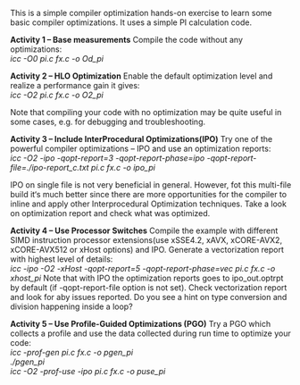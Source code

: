 This is a simple compiler optimization hands-on exercise to learn some basic compiler optimizations. It uses a simple PI calculation code.

<b>Activity 1 – Base measurements</b>
Compile the code without any optimizations:<br>
<i>icc -O0 pi.c fx.c -o Od_pi</i>

<b>Activity 2 – HLO Optimization</b>
Enable the default optimization level and realize a performance gain it gives:<br>
<i>icc -O2 pi.c fx.c -o O2_pi</i>

Note that compiling your code with no optimization may be quite useful in some cases, e.g. for debugging and troubleshooting.

<b>Activity 3 – Include InterProcedural Optimizations(IPO)</b>
Try one of the powerful compiler optimizations – IPO and use an optimization reports:<br>
<i>icc -O2 -ipo -qopt-report=3 -qopt-report-phase=ipo -qopt-report-file=./ipo-report_c.txt pi.c fx.c -o ipo_pi</i>

IPO on single file is not very beneficial in general. However, fot this multi-file build it‘s much better since
there are more opportunities for the compiler to inline and apply other Interprocedural Optimization
techniques. Take a look on optimization report and check what was optimized.

<b>Activity 4 – Use Processor Switches</b>
Compile the example with different SIMD instruction processor extensions(use xSSE4.2, xAVX, xCORE-AVX2, xCORE-AVX512 or xHost options) and IPO. Generate a vectorization report with highest level of details:<br>
<i>icc -ipo -O2 -xHost -qopt-report=5 -qopt-report-phase=vec pi.c fx.c -o xhost_pi</i>
Note that with IPO the optimization reports goes to ipo_out.optrpt by default (if -qopt-report-file option is not set).
Check vectorization report and look for aby issues reported. Do you see a hint on type conversion and division happening inside a loop?

<b>Activity 5 – Use Profile-Guided Optimizations (PGO)</b>
Try a PGO which collects a profile and use the data collected during run time to optimize your code:<br>
<i>icc -prof-gen pi.c fx.c -o pgen_pi<br>
./pgen_pi<br>
icc -O2 -prof-use -ipo pi.c fx.c -o puse_pi</i>
